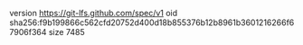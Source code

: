 version https://git-lfs.github.com/spec/v1
oid sha256:f9b199866c562cfd20752d400d18b855376b12b8961b3601216266f67906f364
size 7485
